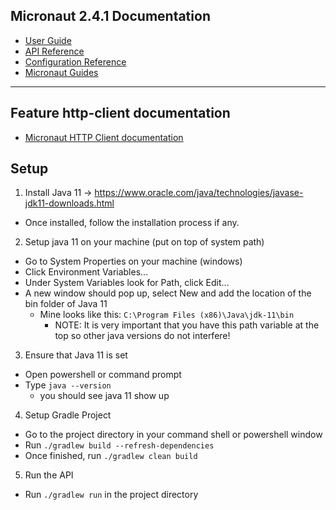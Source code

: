 ## Micronaut 2.4.1 Documentation

- [User Guide](https://docs.micronaut.io/2.4.1/guide/index.html)
- [API Reference](https://docs.micronaut.io/2.4.1/api/index.html)
- [Configuration Reference](https://docs.micronaut.io/2.4.1/guide/configurationreference.html)
- [Micronaut Guides](https://guides.micronaut.io/index.html)
---

## Feature http-client documentation

- [Micronaut HTTP Client documentation](https://docs.micronaut.io/latest/guide/index.html#httpClient)

## Setup
1. Install Java 11 -> https://www.oracle.com/java/technologies/javase-jdk11-downloads.html
  - Once installed, follow the installation process if any.
2. Setup java 11 on your machine (put on top of system path)
  - Go to System Properties on your machine (windows)
  - Click Environment Variables...
  - Under System Variables look for Path, click Edit...
  - A new window should pop up, select New and add the location of the bin folder of Java 11
    - Mine looks like this: `C:\Program Files (x86)\Java\jdk-11\bin`
      - NOTE: It is very important that you have this path variable at the top so other java versions do not interfere!

3. Ensure that Java 11 is set
  - Open powershell or command prompt
  - Type `java --version`
    - you should see java 11 show up
4. Setup Gradle Project
  - Go to the project directory in your command shell or powershell window
  - Run `./gradlew build --refresh-dependencies`
  - Once finished, run `./gradlew clean build`
5. Run the API
  - Run `./gradlew run` in the project directory
